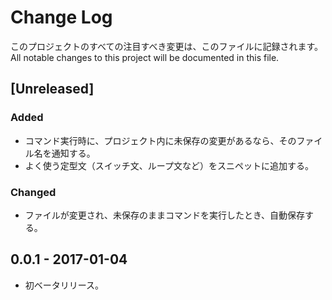 # Change Log
このプロジェクトのすべての注目すべき変更は、このファイルに記録されます。  
All notable changes to this project will be documented in this file.

## [Unreleased]
### Added
- コマンド実行時に、プロジェクト内に未保存の変更があるなら、そのファイル名を通知する。
- よく使う定型文（スイッチ文、ループ文など）をスニペットに追加する。

### Changed
- ファイルが変更され、未保存のままコマンドを実行したとき、自動保存する。

## 0.0.1 - 2017-01-04
- 初ベータリリース。
